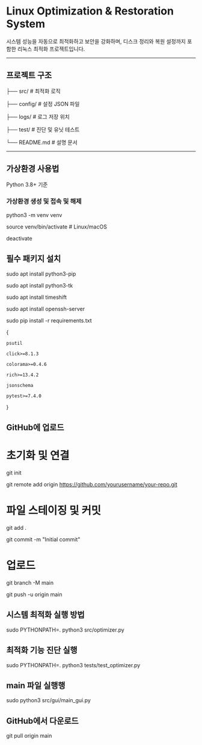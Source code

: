 # Linux Optimization & Restoration System

시스템 성능을 자동으로 최적화하고 보안을 강화하며, 디스크 정리와 복원 설정까지 포함한 리눅스 최적화 프로젝트입니다.

---

## 프로젝트 구조

├── src/ # 최적화 로직

├── config/ # 설정 JSON 파일

├── logs/ # 로그 저장 위치

├── test/ # 진단 및 유닛 테스트

└── README.md # 설명 문서

---

## 가상환경 사용법

Python 3.8+ 기준

### 가상환경 생성 및 접속 및 해제

python3 -m venv venv

source venv/bin/activate  # Linux/macOS

deactivate

## 필수 패키지 설치

sudo apt install python3-pip

sudo apt install python3-tk

sudo apt install timeshift

sudo apt install openssh-server

sudo pip install -r requirements.txt

{

    psutil
    
    click>=8.1.3
    
    colorama>=0.4.6
    
    rich>=13.4.2
    
    jsonschema
    
    pytest>=7.4.0
    
}

## GitHub에 업로드
# 초기화 및 연결
git init

git remote add origin https://github.com/yourusername/your-repo.git

# 파일 스테이징 및 커밋
git add .

git commit -m "Initial commit"

# 업로드
git branch -M main

git push -u origin main

## 시스템 최적화 실행 방법
sudo PYTHONPATH=. python3 src/optimizer.py

## 최적화 기능 진단 실행
sudo PYTHONPATH=. python3 tests/test_optimizer.py

## main 파일 실행행
sudo python3 src/gui/main_gui.py

## GitHub에서 다운로드

git pull origin main


